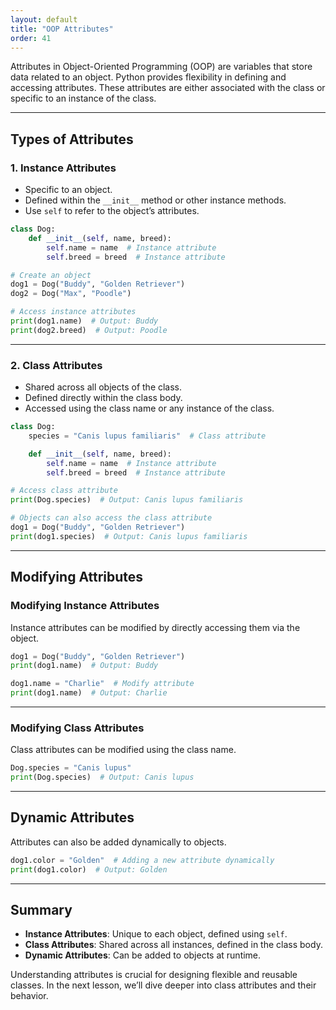 ```yaml
---
layout: default
title: "OOP Attributes"
order: 41
---
```


Attributes in Object-Oriented Programming (OOP) are variables that store data related to an object. Python provides flexibility in defining and accessing attributes. These attributes are either associated with the class or specific to an instance of the class.

---

## Types of Attributes

### 1. Instance Attributes
- Specific to an object.
- Defined within the `__init__` method or other instance methods.
- Use `self` to refer to the object’s attributes.

```python
class Dog:
    def __init__(self, name, breed):
        self.name = name  # Instance attribute
        self.breed = breed  # Instance attribute

# Create an object
dog1 = Dog("Buddy", "Golden Retriever")
dog2 = Dog("Max", "Poodle")

# Access instance attributes
print(dog1.name)  # Output: Buddy
print(dog2.breed)  # Output: Poodle
```

---

### 2. Class Attributes
- Shared across all objects of the class.
- Defined directly within the class body.
- Accessed using the class name or any instance of the class.

```python
class Dog:
    species = "Canis lupus familiaris"  # Class attribute

    def __init__(self, name, breed):
        self.name = name  # Instance attribute
        self.breed = breed  # Instance attribute

# Access class attribute
print(Dog.species)  # Output: Canis lupus familiaris

# Objects can also access the class attribute
dog1 = Dog("Buddy", "Golden Retriever")
print(dog1.species)  # Output: Canis lupus familiaris
```

---

## Modifying Attributes

### Modifying Instance Attributes
Instance attributes can be modified by directly accessing them via the object.

```python
dog1 = Dog("Buddy", "Golden Retriever")
print(dog1.name)  # Output: Buddy

dog1.name = "Charlie"  # Modify attribute
print(dog1.name)  # Output: Charlie
```

---

### Modifying Class Attributes
Class attributes can be modified using the class name.

```python
Dog.species = "Canis lupus"
print(Dog.species)  # Output: Canis lupus
```

---

## Dynamic Attributes

Attributes can also be added dynamically to objects.

```python
dog1.color = "Golden"  # Adding a new attribute dynamically
print(dog1.color)  # Output: Golden
```

---

## Summary

- **Instance Attributes**: Unique to each object, defined using `self`.
- **Class Attributes**: Shared across all instances, defined in the class body.
- **Dynamic Attributes**: Can be added to objects at runtime.

Understanding attributes is crucial for designing flexible and reusable classes. In the next lesson, we’ll dive deeper into class attributes and their behavior.
